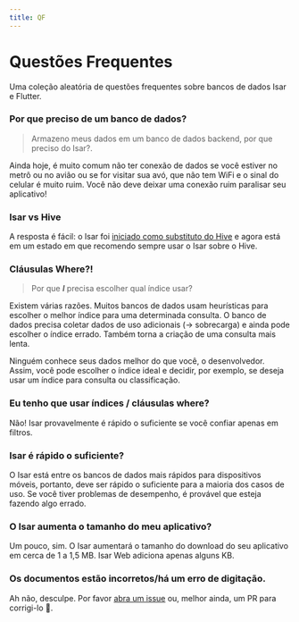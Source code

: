 ```yaml
---
title: QF
---
```


# Questões Frequentes

Uma coleção aleatória de questões frequentes sobre bancos de dados Isar e Flutter.

### Por que preciso de um banco de dados?

> Armazeno meus dados em um banco de dados backend, por que preciso do Isar?.

Ainda hoje, é muito comum não ter conexão de dados se você estiver no metrô ou no avião ou se for visitar sua avó, que não tem WiFi e o sinal do celular é muito ruim. Você não deve deixar uma conexão ruim paralisar seu aplicativo!

### Isar vs Hive

A resposta é fácil: o Isar foi [iniciado como substituto do Hive](https://github.com/hivedb/hive/issues/246) e agora está em um estado em que recomendo sempre usar o Isar sobre o Hive.

### Cláusulas Where?!

> Por que **_I_** precisa escolher qual índice usar?

Existem várias razões. Muitos bancos de dados usam heurísticas para escolher o melhor índice para uma determinada consulta. O banco de dados precisa coletar dados de uso adicionais (-> sobrecarga) e ainda pode escolher o índice errado. Também torna a criação de uma consulta mais lenta.

Ninguém conhece seus dados melhor do que você, o desenvolvedor. Assim, você pode escolher o índice ideal e decidir, por exemplo, se deseja usar um índice para consulta ou classificação.

### Eu tenho que usar índices / cláusulas where?

Não! Isar provavelmente é rápido o suficiente se você confiar apenas em filtros.

### Isar é rápido o suficiente?

O Isar está entre os bancos de dados mais rápidos para dispositivos móveis, portanto, deve ser rápido o suficiente para a maioria dos casos de uso. Se você tiver problemas de desempenho, é provável que esteja fazendo algo errado.

### O Isar aumenta o tamanho do meu aplicativo?

Um pouco, sim. O Isar aumentará o tamanho do download do seu aplicativo em cerca de 1 a 1,5 MB. Isar Web adiciona apenas alguns KB.

### Os documentos estão incorretos/há um erro de digitação.

Ah não, desculpe. Por favor [abra um issue](https://github.com/ahmtydn/isar_plus/issues/new/choose) ou, melhor ainda, um PR para corrigi-lo 💪.

